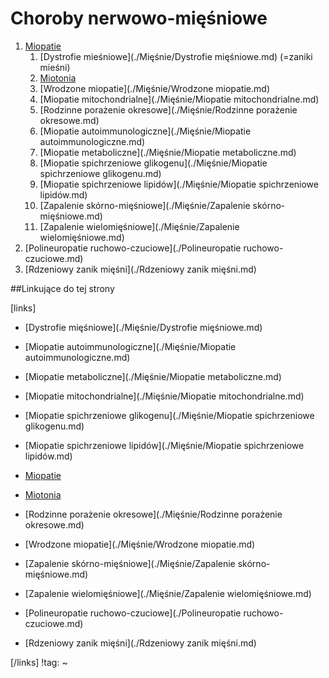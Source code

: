 # Choroby nerwowo-mięśniowe

1. [Miopatie](./Mięśnie/Miopatie.md)
   1. [Dystrofie mieśniowe](./Mięśnie/Dystrofie mięśniowe.md) (=zaniki mieśni)
   2. [Miotonia](./Mięśnie/Miotonia.md)
   3. [Wrodzone miopatie](./Mięśnie/Wrodzone miopatie.md)
   4. [Miopatie mitochondrialne](./Mięśnie/Miopatie mitochondrialne.md)
   5. [Rodzinne porażenie okresowe](./Mięśnie/Rodzinne porażenie okresowe.md)
   6. [Miopatie autoimmunologiczne](./Mięśnie/Miopatie autoimmunologiczne.md)
   7. [Miopatie metaboliczne](./Mięśnie/Miopatie metaboliczne.md)
   8. [Miopatie spichrzeniowe glikogenu](./Mięśnie/Miopatie spichrzeniowe glikogenu.md)
   9. [Miopatie spichrzeniowe lipidów](./Mięśnie/Miopatie spichrzeniowe lipidów.md)
   10. [Zapalenie skórno-mięśniowe](./Mięśnie/Zapalenie skórno-mięśniowe.md)
   11. [Zapalenie wielomięśniowe](./Mięśnie/Zapalenie wielomięśniowe.md)
2. [Polineuropatie ruchowo-czuciowe](./Polineuropatie ruchowo-czuciowe.md)
3. [Rdzeniowy zanik mięśni](./Rdzeniowy zanik mięśni.md)



##Linkujące do tej strony

[links]

- [Dystrofie mięśniowe](./Mięśnie/Dystrofie mięśniowe.md)

- [Miopatie autoimmunologiczne](./Mięśnie/Miopatie autoimmunologiczne.md)

- [Miopatie metaboliczne](./Mięśnie/Miopatie metaboliczne.md)

- [Miopatie mitochondrialne](./Mięśnie/Miopatie mitochondrialne.md)

- [Miopatie spichrzeniowe glikogenu](./Mięśnie/Miopatie spichrzeniowe glikogenu.md)

- [Miopatie spichrzeniowe lipidów](./Mięśnie/Miopatie spichrzeniowe lipidów.md)

- [Miopatie](./Mięśnie/Miopatie.md)

- [Miotonia](./Mięśnie/Miotonia.md)

- [Rodzinne porażenie okresowe](./Mięśnie/Rodzinne porażenie okresowe.md)

- [Wrodzone miopatie](./Mięśnie/Wrodzone miopatie.md)

- [Zapalenie skórno-mięśniowe](./Mięśnie/Zapalenie skórno-mięśniowe.md)

- [Zapalenie wielomięśniowe](./Mięśnie/Zapalenie wielomięśniowe.md)

- [Polineuropatie ruchowo-czuciowe](./Polineuropatie ruchowo-czuciowe.md)

- [Rdzeniowy zanik mięśni](./Rdzeniowy zanik mięśni.md)


[/links]
!tag:
~

